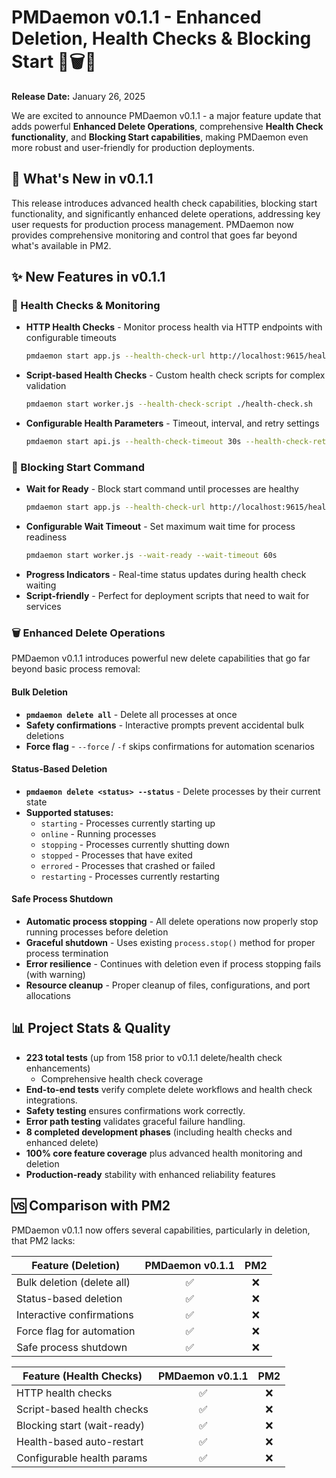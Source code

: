 # PMDaemon v0.1.1 - Enhanced Deletion, Health Checks & Blocking Start 🚀🗑️🏥

**Release Date:** January 26, 2025

We are excited to announce PMDaemon v0.1.1 - a major feature update that adds powerful **Enhanced Delete Operations**, comprehensive **Health Check functionality**, and **Blocking Start capabilities**, making PMDaemon even more robust and user-friendly for production deployments.

## 🎉 What's New in v0.1.1

This release introduces advanced health check capabilities, blocking start functionality, and significantly enhanced delete operations, addressing key user requests for production process management. PMDaemon now provides comprehensive monitoring and control that goes far beyond what's available in PM2.

## ✨ New Features in v0.1.1

### 🏥 Health Checks & Monitoring
- **HTTP Health Checks** - Monitor process health via HTTP endpoints with configurable timeouts
  ```bash
  pmdaemon start app.js --health-check-url http://localhost:9615/health
  ```
- **Script-based Health Checks** - Custom health check scripts for complex validation
  ```bash
  pmdaemon start worker.js --health-check-script ./health-check.sh
  ```
- **Configurable Health Parameters** - Timeout, interval, and retry settings
  ```bash
  pmdaemon start api.js --health-check-timeout 30s --health-check-retries 5
  ```

### 🚦 Blocking Start Command
- **Wait for Ready** - Block start command until processes are healthy
  ```bash
  pmdaemon start app.js --health-check-url http://localhost:9615/health --wait-ready
  ```
- **Configurable Wait Timeout** - Set maximum wait time for process readiness
  ```bash
  pmdaemon start worker.js --wait-ready --wait-timeout 60s
  ```
- **Progress Indicators** - Real-time status updates during health check waiting
- **Script-friendly** - Perfect for deployment scripts that need to wait for services

### 🗑️ Enhanced Delete Operations
PMDaemon v0.1.1 introduces powerful new delete capabilities that go far beyond basic process removal:

#### **Bulk Deletion**
- **`pmdaemon delete all`** - Delete all processes at once
- **Safety confirmations** - Interactive prompts prevent accidental bulk deletions
- **Force flag** - `--force` / `-f` skips confirmations for automation scenarios

#### **Status-Based Deletion**
- **`pmdaemon delete <status> --status`** - Delete processes by their current state
- **Supported statuses:**
  - `starting` - Processes currently starting up
  - `online` - Running processes
  - `stopping` - Processes currently shutting down
  - `stopped` - Processes that have exited
  - `errored` - Processes that crashed or failed
  - `restarting` - Processes currently restarting

#### **Safe Process Shutdown**
- **Automatic process stopping** - All delete operations now properly stop running processes before deletion
- **Graceful shutdown** - Uses existing `process.stop()` method for proper process termination
- **Error resilience** - Continues with deletion even if process stopping fails (with warning)
- **Resource cleanup** - Proper cleanup of files, configurations, and port allocations

## 📊 Project Stats & Quality

- **223 total tests** (up from 158 prior to v0.1.1 delete/health check enhancements)
  - Comprehensive health check coverage
- **End-to-end tests** verify complete delete workflows and health check integrations.
- **Safety testing** ensures confirmations work correctly.
- **Error path testing** validates graceful failure handling.
- **8 completed development phases** (including health checks and enhanced delete)
- **100% core feature coverage** plus advanced health monitoring and deletion
- **Production-ready** stability with enhanced reliability features

## 🆚 Comparison with PM2

PMDaemon v0.1.1 now offers several capabilities, particularly in deletion, that PM2 lacks:

| Feature (Deletion)      | PMDaemon v0.1.1 | PM2 |
|-------------------------|:---------------:|:---:|
| Bulk deletion (delete all)| ✅              | ❌  |
| Status-based deletion   | ✅              | ❌  |
| Interactive confirmations| ✅              | ❌  |
| Force flag for automation| ✅              | ❌  |
| Safe process shutdown   | ✅              | ❌  |

| Feature (Health Checks) | PMDaemon v0.1.1 | PM2 |
|-------------------------|:---------------:|:---:|
| HTTP health checks      | ✅              | ❌  |
| Script-based health checks| ✅              | ❌  |
| Blocking start (wait-ready)| ✅              | ❌  |
| Health-based auto-restart| ✅              | ❌  |
| Configurable health params| ✅              | ❌  |
